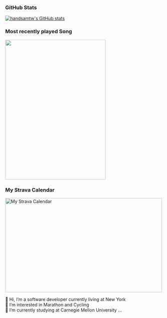 

### GitHub Stats
[![handsamtw's GitHub stats](https://github-readme-stats.vercel.app/api?username=handsamtw&show_icons=true&theme=tokyonight)](https://github.com/anuraghazra/github-readme-stats)

### Most recently played Song
<p align="left">
  <img width="320" height="445" src="https://spotify-github-profile.vercel.app/api/view?uid=11149443188&cover_image=true&theme=default&bar_color=ff0000&bar_color_cover=true">
</p>

### My Strava Calendar
<img width="500" height="300" alt="My Strava Calendar" src="https://strava-calender-api.vercel.app/calendar?uid=65985d9ef1bd9d46ad69ab66&theme=BuGn&sport_type=run&as_image=True"/>


👋 Hi, I’m a software developer currently living at New York  
👀 I’m interested in Marathon and Cycling  
📖 I’m currently studying at Carnegie Mellon University ...  

